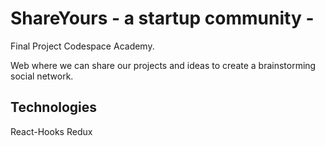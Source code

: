 # ShareYours - a startup community -

Final Project Codespace Academy.

Web where we can share our projects and ideas to create a brainstorming social network.

## Technologies
React-Hooks
Redux

